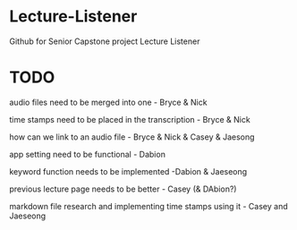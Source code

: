 # Lecture-Listener
Github for Senior Capstone project Lecture Listener

# TODO
audio files need to be merged into one - Bryce & Nick

time stamps need to be placed in the transcription - Bryce & Nick

how can we link to an audio file - Bryce & Nick & Casey & Jaesong

app setting need to be functional - Dabion

keyword function needs to be implemented -Dabion & Jaeseong

previous lecture page needs to be better -  Casey (& DAbion?)

markdown file research and implementing time stamps using it - Casey and Jaeseong

